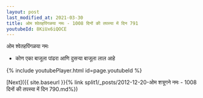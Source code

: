 ```yaml
---
layout: post
last_modified_at: 2021-03-30
title: ओम श्वेतहपिंगळया नमः - 1008 दिनों की तपस्या में दिन 791
youtubeId: 8KiUx6iQOCE
---
```

 
 
 ओम श्वेतहपिंगळया नमः  
 
 -  कोण एका बाजूला पांढरा आणि दुसर्‍या बाजूला लाल आहे 
 
  
 
  
 
 
 
 
 
 


{% include youtubePlayer.html id=page.youtubeId %}
 
[Next]({{ site.baseurl }}{% link  split1/_posts/2012-12-20-ओम शत्रूगने नमः - 1008 दिनों की तपस्या में दिन 790.md%})
 
